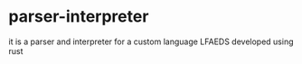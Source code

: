 # parser-interpreter
it is a parser and interpreter for a custom language LFAEDS developed using rust
